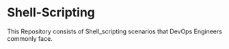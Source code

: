 # Shell-Scripting

This Repository consists of Shell_scripting scenarios that DevOps Engineers commonly face.
